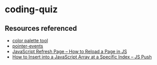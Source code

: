 # coding-quiz

## Resources referenced
- [color palette tool](https://coolors.co/fab9b9-e5d4c0-c5decd-a1e8cc-495159)
- [pointer-events](https://developer.mozilla.org/en-US/docs/Web/CSS/pointer-events)
- [JavaScript Refresh Page – How to Reload a Page in JS](https://www.freecodecamp.org/news/javascript-refresh-page-how-to-reload-a-page-in-js/#:~:text=Method%201%3A%20How%20to%20Refresh,and%20loading%20the%20latest%20content.)
- [How to Insert into a JavaScript Array at a Specific Index – JS Push](https://www.freecodecamp.org/news/insert-into-javascript-array-at-specific-index/)